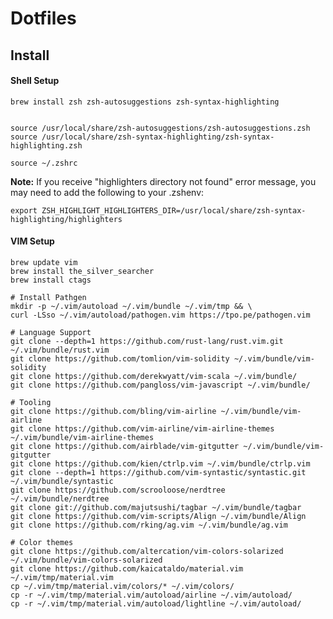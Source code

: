 # Dotfiles


## Install

#### Shell Setup

```
brew install zsh zsh-autosuggestions zsh-syntax-highlighting


source /usr/local/share/zsh-autosuggestions/zsh-autosuggestions.zsh
source /usr/local/share/zsh-syntax-highlighting/zsh-syntax-highlighting.zsh

source ~/.zshrc
```

**Note:**
If you receive "highlighters directory not found" error message,
you may need to add the following to your .zshenv:

```export ZSH_HIGHLIGHT_HIGHLIGHTERS_DIR=/usr/local/share/zsh-syntax-highlighting/highlighters```


#### VIM Setup
```
brew update vim
brew install the_silver_searcher
brew install ctags

# Install Pathgen
mkdir -p ~/.vim/autoload ~/.vim/bundle ~/.vim/tmp && \
curl -LSso ~/.vim/autoload/pathogen.vim https://tpo.pe/pathogen.vim

# Language Support
git clone --depth=1 https://github.com/rust-lang/rust.vim.git ~/.vim/bundle/rust.vim
git clone https://github.com/tomlion/vim-solidity ~/.vim/bundle/vim-solidity
git clone https://github.com/derekwyatt/vim-scala ~/.vim/bundle/
git clone https://github.com/pangloss/vim-javascript ~/.vim/bundle/

# Tooling
git clone https://github.com/bling/vim-airline ~/.vim/bundle/vim-airline
git clone https://github.com/vim-airline/vim-airline-themes ~/.vim/bundle/vim-airline-themes
git clone https://github.com/airblade/vim-gitgutter ~/.vim/bundle/vim-gitgutter
git clone https://github.com/kien/ctrlp.vim ~/.vim/bundle/ctrlp.vim
git clone --depth=1 https://github.com/vim-syntastic/syntastic.git ~/.vim/bundle/syntastic
git clone https://github.com/scrooloose/nerdtree ~/.vim/bundle/nerdtree
git clone git://github.com/majutsushi/tagbar ~/.vim/bundle/tagbar
git clone https://github.com/vim-scripts/Align ~/.vim/bundle/Align
git clone https://github.com/rking/ag.vim ~/.vim/bundle/ag.vim

# Color themes
git clone https://github.com/altercation/vim-colors-solarized ~/.vim/bundle/vim-colors-solarized
git clone https://github.com/kaicataldo/material.vim ~/.vim/tmp/material.vim
cp ~/.vim/tmp/material.vim/colors/* ~/.vim/colors/
cp -r ~/.vim/tmp/material.vim/autoload/airline ~/.vim/autoload/
cp -r ~/.vim/tmp/material.vim/autoload/lightline ~/.vim/autoload/

```
